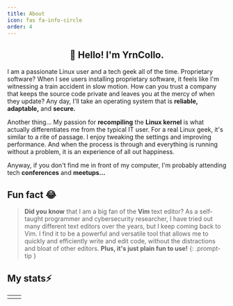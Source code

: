 ```yaml
---
title: About
icon: fas fa-info-circle
order: 4
---
```

<h2 align="center">👋 Hello! I'm YrnCollo.</h2>

I am a passionate Linux user and a tech geek all of the time. Proprietary software? When I see users installing proprietary software, it feels like I'm witnessing a train accident in slow motion. How can you trust a company that keeps the source code private and leaves you at the mercy of when they update? Any day, I'll take an operating system that is **reliable, adaptable,** and **secure.**

Another thing... My passion for **recompiling** the **Linux kernel** is what actually differentiates me from the typical IT user. For a real Linux geek, it's similar to a rite of passage. I enjoy tweaking the settings and improving performance. And when the process is through and everything is running without a problem, it is an experience of all out happiness.

Anyway, if you don't find me in front of my computer, I'm probably attending tech **conferences** and **meetups...**
## Fun fact 😂
> **Did you know** that I am a big fan of the **Vim** text editor? As a self-taught programmer and cybersecurity researcher, I have tried out many different text editors over the years, but I keep coming back to Vim. I find it to be a powerful and versatile tool that allows me to quickly and efficiently write and edit code, without the distractions and bloat of other editors. **Plus, it's just plain fun to use!**
{: .prompt-tip }


## My stats⚡ 

<table>
  <tr>
    <td>
        <script src="https://www.hackthebox.eu/badge/528308"></script>
    </td>
    <td>
        <script src="https://tryhackme.com/badge/399452"></script>
    </td>
  </tr>
</table>


